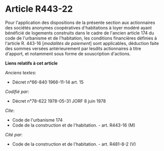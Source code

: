 # Article R443-22

Pour l'application des dispositions de la présente section aux actionnaires des sociétés anonymes coopératives d'habitations
à loyer modéré ayant bénéficié de logements construits dans le cadre de l'ancien article 174 du code de l'urbanisme et de
l'habitation, les conditions financières définies à l'article R. 443-16 [*modalités de paiement*] sont applicables, déduction
faite des sommes versées antérieurement par lesdits actionnaires à titre d'apport, et notamment sous forme de souscription
d'actions.

**Liens relatifs à cet article**

_Anciens textes_:

  - Décret n°66-840 1966-11-14 art. 15

_Codifié par_:

  - Décret n°78-622 1978-05-31 JORF 8 juin 1978

_Cite_:

  - Code de l'urbanisme 174
  - Code de la construction et de l'habitation. - art. R443-16 (M)

_Cité par_:

  - Code de la construction et de l'habitation. - art. R481-8-2 (V)
